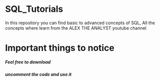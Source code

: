 # SQL_Tutorials
In this repository you can find basic to advanced concepts of SQL,
All the concepts where learn from the ALEX THE ANALYST  youtube channel

# Important things to notice
##### Feel free to download
##### uncomment the code and use it
